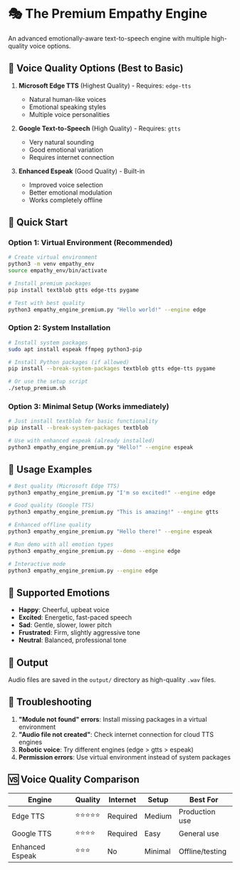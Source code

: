 # 🎭 The Premium Empathy Engine

An advanced emotionally-aware text-to-speech engine with multiple high-quality voice options.

## 🌟 Voice Quality Options (Best to Basic)

1. **Microsoft Edge TTS** (Highest Quality) - Requires: `edge-tts`
   - Natural human-like voices
   - Emotional speaking styles
   - Multiple voice personalities

2. **Google Text-to-Speech** (High Quality) - Requires: `gtts`
   - Very natural sounding
   - Good emotional variation
   - Requires internet connection

3. **Enhanced Espeak** (Good Quality) - Built-in
   - Improved voice selection
   - Better emotional modulation
   - Works completely offline

## 🚀 Quick Start

### Option 1: Virtual Environment (Recommended)
```bash
# Create virtual environment
python3 -m venv empathy_env
source empathy_env/bin/activate

# Install premium packages
pip install textblob gtts edge-tts pygame

# Test with best quality
python3 empathy_engine_premium.py "Hello world!" --engine edge
```

### Option 2: System Installation
```bash
# Install system packages
sudo apt install espeak ffmpeg python3-pip

# Install Python packages (if allowed)
pip install --break-system-packages textblob gtts edge-tts pygame

# Or use the setup script
./setup_premium.sh
```

### Option 3: Minimal Setup (Works immediately)
```bash
# Just install textblob for basic functionality
pip install --break-system-packages textblob

# Use with enhanced espeak (already installed)
python3 empathy_engine_premium.py "Hello!" --engine espeak
```

## 🎯 Usage Examples

```bash
# Best quality (Microsoft Edge TTS)
python3 empathy_engine_premium.py "I'm so excited!" --engine edge

# Good quality (Google TTS) 
python3 empathy_engine_premium.py "This is amazing!" --engine gtts

# Enhanced offline quality
python3 empathy_engine_premium.py "Hello there!" --engine espeak

# Run demo with all emotion types
python3 empathy_engine_premium.py --demo --engine edge

# Interactive mode
python3 empathy_engine_premium.py --engine edge
```

## 🎨 Supported Emotions

- **Happy**: Cheerful, upbeat voice
- **Excited**: Energetic, fast-paced speech  
- **Sad**: Gentle, slower, lower pitch
- **Frustrated**: Firm, slightly aggressive tone
- **Neutral**: Balanced, professional tone

## 📁 Output

Audio files are saved in the `output/` directory as high-quality `.wav` files.

## 🔧 Troubleshooting

1. **"Module not found" errors**: Install missing packages in a virtual environment
2. **"Audio file not created"**: Check internet connection for cloud TTS engines
3. **Robotic voice**: Try different engines (edge > gtts > espeak)
4. **Permission errors**: Use virtual environment instead of system packages

## 🆚 Voice Quality Comparison

| Engine | Quality | Internet | Setup | Best For |
|--------|---------|----------|-------|----------|
| Edge TTS | ⭐⭐⭐⭐⭐ | Required | Medium | Production use |
| Google TTS | ⭐⭐⭐⭐ | Required | Easy | General use |  
| Enhanced Espeak | ⭐⭐⭐ | No | Minimal | Offline/testing |
